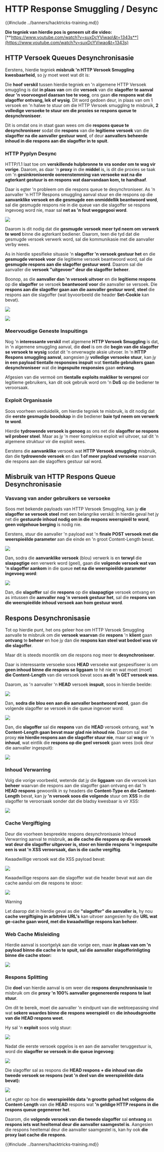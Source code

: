 # HTTP Response Smuggling / Desync

{{#include ../banners/hacktricks-training.md}}

**Die tegniek van hierdie pos is geneem uit die video:** [**https://www.youtube.com/watch?v=suxDcYViwao\&t=1343s**](https://www.youtube.com/watch?v=suxDcYViwao&t=1343s)

## HTTP Versoek Queues Desynchronisasie

Eerstens, hierdie tegniek **misbruik 'n HTTP Versoek Smuggling kwesbaarheid**, so jy moet weet wat dit is:

Die **hoof** **verskil** tussen hierdie tegniek en 'n algemene HTTP Versoek smuggling is dat **in plaas van** om die **versoek** van die **slagoffer** **te aanval deur 'n voorvoegsel daaraan toe te voeg**, ons gaan **die respons wat die slagoffer ontvang, lek of wysig**. Dit word gedoen deur, in plaas van om 1 versoek en 'n halwe te stuur om die HTTP Versoek smuggling te misbruik, **2 volledige versoeke te stuur om die proxies se respons queue te desynchroniseer**.

Dit is omdat ons in staat gaan wees om die **respons queue te desynchroniseer** sodat die **respons** van die **legitieme** **versoek** van die **slagoffer na die aanvaller gestuur word**, of deur **aanvallers beheerde inhoud in die respons aan die slagoffer in te spuit**.

### HTTP Pyplyn Desync

HTTP/1.1 laat toe om **verskillende hulpbronne te vra sonder om te wag vir vorige**. Daarom, as daar 'n **proxy** in die **middel** is, is dit die proxies se taak om 'n **gesinkroniseerde ooreenstemming van versoeke wat na die agterkant gestuur is en respons wat daarvandaan kom, te handhaaf**.

Daar is egter 'n probleem om die respons queue te desynchroniseer. As 'n aanvaller 'n HTTP Respons smuggling aanval stuur en die respons op die **aanvanklike versoek en die gesmugde een onmiddellik beantwoord word**, sal die gesmugde respons nie in die queue van die slagoffer se respons ingevoeg word nie, maar sal **net as 'n fout weggegooi word**.

![](<../images/image (633).png>)

Daarom is dit nodig dat die **gesmugde** **versoek** **meer tyd neem om verwerk te word** binne die agterkant bediener. Daarom, teen die tyd dat die gesmugde versoek verwerk word, sal die kommunikasie met die aanvaller verby wees.

As in hierdie spesifieke situasie 'n **slagoffer 'n versoek gestuur het** en die **gesmugde versoek voor** die legitieme versoek beantwoord word, sal die **gesmugde respons aan die slagoffer gestuur word**. Daarom sal die aanvaller die **versoek "uitgevoer" deur die slagoffer** **beheer**.

Boonop, as die **aanvaller dan 'n versoek uitvoer** en die **legitieme respons** op die **slagoffer** se versoek **beantwoord** **voor** die aanvaller se versoek. Die **respons aan die slagoffer gaan aan die aanvaller gestuur word**, **steel** die respons aan die slagoffer (wat byvoorbeeld die header **Set-Cookie** kan bevat).

![](<../images/image (1020).png>)

![](<../images/image (719).png>)

### Meervoudige Geneste Inspuitings

Nog 'n **interessante verskil** met algemene **HTTP Versoek Smuggling** is dat, in 'n algemene smuggling aanval, die **doel** is om die **begin van die slagoffer se versoek te wysig** sodat dit 'n onverwagte aksie uitvoer. In 'n **HTTP Respons smuggling aanval**, aangesien jy **volledige versoeke stuur**, kan jy **in een payload tientalle responsies inspuit** wat **tientalle gebruikers gaan desynchroniseer** wat die **ingespuite** **responsies** gaan **ontvang**.

Afgesien van die vermoë om **tientalle exploits makliker te versprei** oor legitieme gebruikers, kan dit ook gebruik word om 'n **DoS** op die bediener te veroorsaak.

### Exploit Organisasie

Soos voorheen verduidelik, om hierdie tegniek te misbruik, is dit nodig dat die **eerste gesmugde boodskap** in die bediener **baie tyd neem om verwerk te word**.

Hierdie **tydrowende versoek is genoeg** as ons net die **slagoffer se respons wil probeer steel**. Maar as jy 'n meer komplekse exploit wil uitvoer, sal dit 'n algemene struktuur vir die exploit wees.

Eerstens die **aanvanklike** versoek wat **HTTP** **Versoek** **smuggling** misbruik, dan die **tydrowende versoek** en dan **1 of meer payload versoeke** waarvan die respons aan die slagoffers gestuur sal word.

## Misbruik van HTTP Respons Queue Desynchronisasie

### Vasvang van ander gebruikers se versoeke <a href="#capturing-other-users-requests" id="capturing-other-users-requests"></a>

Soos met bekende payloads van HTTP Versoek Smuggling, kan jy **die slagoffer se versoek steel** met een belangrike verskil: In hierdie geval het jy net die **gestuurde inhoud nodig om in die respons weerspieël te word**, **geen volgehoue berging** is nodig nie.

Eerstens, stuur die aanvaller 'n payload wat 'n **finale POST versoek met die weerspieëlde parameter** aan die einde en 'n groot Content-Length bevat.

![](<../images/image (1053).png>)

Dan, sodra die **aanvanklike versoek** (blou) verwerk is en **terwyl** die **slaapagtige** een verwerk word (geel), gaan die **volgende versoek wat van 'n slagoffer aankom** in die queue **net na die weerspieëlde parameter ingevoeg word**:

![](<../images/image (794).png>)

Dan, die **slagoffer** sal die **respons** op die **slaapagtige** versoek ontvang en as intussen die **aanvaller** **nog 'n** **versoek gestuur het**, sal die **respons van die weerspieëlde inhoud versoek aan hom gestuur word**.

## Respons Desynchronisasie

Tot op hierdie punt, het ons geleer hoe om HTTP Versoek Smuggling aanvalle te misbruik om die **versoek** **waarvan** die **respons** 'n **klient** gaan **ontvang** te **beheer** en hoe jy dan die **respons kan steel wat bedoel was vir die slagoffer**.

Maar dit is steeds moontlik om die respons nog meer te **desynchroniseer**.

Daar is interessante versoeke soos **HEAD** versoeke wat gespesifiseer is om **geen inhoud binne die respons se liggaam** te hê nie en wat moet (moet) **die Content-Length** van die versoek bevat soos **as dit 'n GET versoek was**.

Daarom, as 'n aanvaller 'n **HEAD** versoek **inspuit**, soos in hierdie beelde:

![](<../images/image (1107).png>)

Dan, **sodra die blou een aan die aanvaller beantwoord word**, gaan die volgende slagoffer se versoek in die queue ingevoer word:

![](<../images/image (999).png>)

Dan, die **slagoffer** sal die **respons** van die **HEAD** versoek ontvang, wat **'n Content-Length gaan bevat maar glad nie inhoud nie**. Daarom sal die proxy **nie hierdie respons aan die slagoffer stuur nie**, maar sal **wag** vir 'n **inhoud**, wat eintlik die **respons op die geel versoek** gaan wees (ook deur die aanvaller ingespuit):

![](<../images/image (735).png>)

### Inhoud Verwarring

Volg die vorige voorbeeld, wetende dat jy die **liggaam** van die versoek kan **beheer** waarvan die respons aan die slagoffer gaan ontvang en dat 'n **HEAD** **respons** gewoonlik in sy headers die **Content-Type en die Content-Length** bevat, kan jy **'n versoek soos die volgende** stuur om **XSS** in die slagoffer te veroorsaak sonder dat die bladsy kwesbaar is vir XSS:

![](<../images/image (688).png>)

### Cache Vergiftiging

Deur die voorheen bespreekte respons desynchronisasie Inhoud Verwarring aanval te misbruik, **as die cache die respons op die versoek wat deur die slagoffer uitgevoer is, stoor en hierdie respons 'n ingespuite een is wat 'n XSS veroorsaak, dan is die cache vergiftig**.

Kwaadwillige versoek wat die XSS payload bevat:

![](<../images/image (614).png>)

Kwaadwillige respons aan die slagoffer wat die header bevat wat aan die cache aandui om die respons te stoor:

![](<../images/image (566).png>)

> [!WARNING]
> Let daarop dat in hierdie geval as die **"slagoffer" die aanvaller is**, hy nou **cache vergiftiging in arbitrêre URL's** kan uitvoer aangesien hy die **URL wat ge-cache gaan word, met die kwaadwillige respons kan beheer**.

### Web Cache Misleiding

Hierdie aanval is soortgelyk aan die vorige een, maar **in plaas van om 'n payload binne die cache in te spuit, sal die aanvaller slagofferinligting binne die cache stoor:**

![](<../images/image (991).png>)

### Respons Splitting

Die **doel** van hierdie aanval is om weer die **respons** **desynchronisasie** te misbruik om die **proxy 'n 100% aanvaller gegenereerde respons te laat stuur**.

Om dit te bereik, moet die aanvaller 'n eindpunt van die webtoepassing vind wat **sekere waardes binne die respons weerspieël** en **die inhoudsgrootte van die HEAD respons weet**.

Hy sal 'n **exploit** soos volg stuur:

![](<../images/image (911).png>)

Nadat die eerste versoek opgelos is en aan die aanvaller teruggestuur is, word die **slagoffer se versoek in die queue ingevoeg**:

![](<../images/image (737).png>)

Die slagoffer sal as respons die **HEAD respons + die inhoud van die tweede versoek se respons (wat 'n deel van die weerspieëlde data bevat):**

![](<../images/image (356).png>)

Let egter op hoe die **weerspieëlde data 'n grootte gehad het volgens die Content-Length** van die **HEAD** respons wat **'n geldige HTTP respons in die respons queue gegenereer het**.

Daarom, die **volgende versoek van die tweede slagoffer** sal **ontvang** as **respons iets wat heeltemal deur die aanvaller saamgestel is**. Aangesien die respons heeltemal deur die aanvaller saamgestel is, kan hy ook **die proxy laat cache die respons**.

{{#include ../banners/hacktricks-training.md}}
